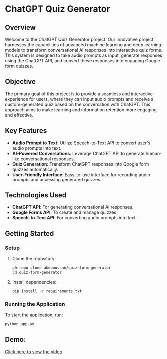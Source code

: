 # ChatGPT Quiz Generator

## Overview
Welcome to the ChatGPT Quiz Generator project. Our innovative project harnesses the capabilities of advanced machine learning and deep learning models to transform conversational AI responses into interactive quiz forms. This system is designed to take audio prompts as input, generate responses using the ChatGPT API, and convert these responses into engaging Google form quizzes.

## Objective
The primary goal of this project is to provide a seamless and interactive experience for users, where they can input audio prompts and receive a custom-generated quiz based on the conversation with ChatGPT. This approach aims to make learning and information retention more engaging and effective.

## Key Features
- **Audio Prompt to Text**: Utilize Speech-to-Text API to convert user's audio prompts into text.
- **AI-Powered Conversations**: Leverage ChatGPT API to generate human-like conversational responses.
- **Quiz Generation**: Transform ChatGPT responses into Google form quizzes automatically.
- **User-Friendly Interface**: Easy-to-use interface for recording audio prompts and accessing generated quizzes.

## Technologies Used
- **ChatGPT API**: For generating conversational AI responses.
- **Google Forms API**: To create and manage quizzes.
- **Speech-to-Text API**: For converting audio prompts into text.

## Getting Started

### Setup
1. Clone the repository:
    ```bash
    gh repo clone abdooussan/quiz-form-generator
    cd quiz-form-generator
    ```

2. Install dependencies:
    ```bash
    pip install -r requirements.txt
    ```

### Running the Application
To start the application, run:
```bash
python app.py
   ```
## Demo:

[Click here to view the video](demo.mp4)

